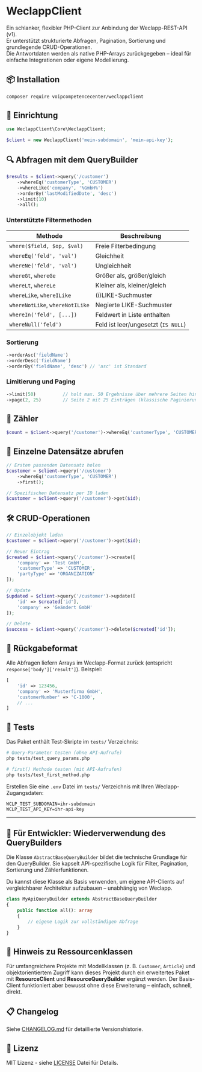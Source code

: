 # WeclappClient

Ein schlanker, flexibler PHP-Client zur Anbindung der Weclapp-REST-API (v1).  
Er unterstützt strukturierte Abfragen, Pagination, Sortierung und grundlegende CRUD-Operationen.  
Die Antwortdaten werden als native PHP-Arrays zurückgegeben – ideal für einfache Integrationen oder eigene Modellierung.

## 📦 Installation

```bash
composer require voipcompetencecenter/weclappclient
```

## 🔧 Einrichtung

```php
use WeclappClient\Core\WeclappClient;

$client = new WeclappClient('mein-subdomain', 'mein-api-key');
```

## 🔍 Abfragen mit dem QueryBuilder

```php
$results = $client->query('/customer')
    ->whereEq('customerType', 'CUSTOMER')
    ->whereLike('company', '%GmbH%')
    ->orderBy('lastModifiedDate', 'desc')
    ->limit(10)
    ->all();
```

### Unterstützte Filtermethoden

| Methode                         | Beschreibung                        |
| ------------------------------- | ----------------------------------- |
| `where($field, $op, $val)`      | Freie Filterbedingung               |
| `whereEq('feld', 'val')`        | Gleichheit                          |
| `whereNe('feld', 'val')`        | Ungleichheit                        |
| `whereGt`, `whereGe`            | Größer als, größer/gleich           |
| `whereLt`, `whereLe`            | Kleiner als, kleiner/gleich         |
| `whereLike`, `whereILike`       | (i)LIKE-Suchmuster                  |
| `whereNotLike`, `whereNotILike` | Negierte LIKE-Suchmuster            |
| `whereIn('feld', [...])`        | Feldwert in Liste enthalten         |
| `whereNull('feld')`             | Feld ist leer/ungesetzt (`IS NULL`) |

### Sortierung

```php
->orderAsc('fieldName')
->orderDesc('fieldName')
->orderBy('fieldName', 'desc') // 'asc' ist Standard
```

### Limitierung und Paging

```php
->limit(50)          // holt max. 50 Ergebnisse über mehrere Seiten hinweg
->page(2, 25)        // Seite 2 mit 25 Einträgen (klassische Paginierung)
```

## 🔢 Zähler

```php
$count = $client->query('/customer')->whereEq('customerType', 'CUSTOMER')->count();
```

## 🎯 Einzelne Datensätze abrufen

```php
// Ersten passenden Datensatz holen
$customer = $client->query('/customer')
    ->whereEq('customerType', 'CUSTOMER')
    ->first();

// Spezifischen Datensatz per ID laden
$customer = $client->query('/customer')->get($id);
```

## 🛠️ CRUD-Operationen

```php
// Einzelobjekt laden
$customer = $client->query('/customer')->get($id);

// Neuer Eintrag
$created = $client->query('/customer')->create([
    'company' => 'Test GmbH',
    'customerType' => 'CUSTOMER',
    'partyType' => 'ORGANIZATION'
]);

// Update
$updated = $client->query('/customer')->update([
    'id' => $created['id'],
    'company' => 'Geändert GmbH'
]);

// Delete
$success = $client->query('/customer')->delete($created['id']);
```

## 📄 Rückgabeformat

Alle Abfragen liefern Arrays im Weclapp-Format zurück (entspricht `response['body']['result']`).
Beispiel:

```php
[
    'id' => 123456,
    'company' => 'Musterfirma GmbH',
    'customerNumber' => 'C-1000',
    // ...
]
```

## 🧪 Tests

Das Paket enthält Test-Skripte im `tests/` Verzeichnis:

```bash
# Query-Parameter testen (ohne API-Aufrufe)
php tests/test_query_params.php

# first() Methode testen (mit API-Aufrufen)
php tests/test_first_method.php
```

Erstellen Sie eine `.env` Datei im `tests/` Verzeichnis mit Ihren Weclapp-Zugangsdaten:

```env
WCLP_TEST_SUBDOMAIN=ihr-subdomain
WCLP_TEST_API_KEY=ihr-api-key
```

---

## 🧩 Für Entwickler: Wiederverwendung des QueryBuilders

Die Klasse `AbstractBaseQueryBuilder` bildet die technische Grundlage für den QueryBuilder.
Sie kapselt API-spezifische Logik für Filter, Pagination, Sortierung und Zählerfunktionen.

Du kannst diese Klasse als Basis verwenden, um eigene API-Clients auf vergleichbarer Architektur aufzubauen – unabhängig von Weclapp.

```php
class MyApiQueryBuilder extends AbstractBaseQueryBuilder
{
    public function all(): array
    {
        // eigene Logik zur vollständigen Abfrage
    }
}
```

## 🧱 Hinweis zu Ressourcenklassen

Für umfangreichere Projekte mit Modellklassen (z. B. `Customer`, `Article`) und objektorientiertem Zugriff
kann dieses Projekt durch ein erweitertes Paket mit **ResourceClient** und **ResourceQueryBuilder** ergänzt werden.
Der Basis-Client funktioniert aber bewusst ohne diese Erweiterung – einfach, schnell, direkt.

## 📋 Changelog

Siehe [CHANGELOG.md](CHANGELOG.md) für detaillierte Versionshistorie.

## 📄 Lizenz

MIT Lizenz - siehe [LICENSE](LICENSE) Datei für Details.